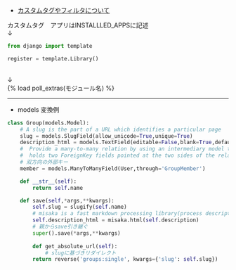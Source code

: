 - [カスタムタグやフィルタについて](https://docs.djangoproject.com/ja/3.0/howto/custom-template-tags/)


カスタムタグ　アプリはINSTALLLED_APPSに記述
<br />↓<br />

```python
from django import template

register = template.Library()
```
<br />↓<br />
{% load poll_extras(モジュール名) %}

---

- models 変換例

```python
class Group(models.Model):
    # A slug is the part of a URL which identifies a particular page
    slug = models.SlugField(allow_unicode=True,unique=True)
    description_html = models.TextField(editable=False,blank=True,default='')
    #  Provide a many-to-many relation by using an intermediary model that
    #  holds two ForeignKey fields pointed at the two sides of the relation.
    # 双方向の外部キー
    member = models.ManyToManyField(User,through='GroupMember')

    def __str__(self):
        return self.name

    def save(self,*args,**kwargs):
        self.slug = slugify(self.name)
        # misaka is a fast markdown processing library(process description to description_html)
        self.description_html = misaka.html(self.description)
        # 親からsave引き継ぐ
        super().save(*args,**kwargs)
    
        def get_absolute_url(self):
            # slugに基づきリダイレクト
        return reverse('groups:single', kwargs={'slug': self.slug})
```
